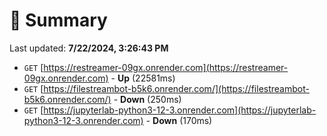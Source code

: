 # 📖 Summary
Last updated: **7/22/2024, 3:26:43 PM**

- `GET` [https://restreamer-09gx.onrender.com](https://restreamer-09gx.onrender.com) - **Up** (22581ms)
- `GET` [https://filestreambot-b5k6.onrender.com/](https://filestreambot-b5k6.onrender.com/) - **Down** (250ms)
- `GET` [https://jupyterlab-python3-12-3.onrender.com](https://jupyterlab-python3-12-3.onrender.com) - **Down** (170ms)
